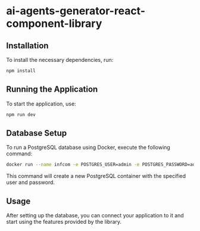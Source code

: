 # ai-agents-generator-react-component-library

## Installation

To install the necessary dependencies, run:

```bash
npm install
```

## Running the Application

To start the application, use:

```bash
npm run dev
```

## Database Setup

To run a PostgreSQL database using Docker, execute the following command:

```bash
docker run --name infcom -e POSTGRES_USER=admin -e POSTGRES_PASSWORD=admin -p 5432:5432 -d postgres
```

This command will create a new PostgreSQL container with the specified user and password.

## Usage

After setting up the database, you can connect your application to it and start using the features provided by the library.
